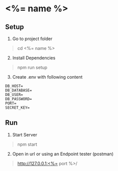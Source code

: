 # <%= name %>

## Setup

1. Go to project folder

> cd <%= name %>

2. Install Dependencies

> npm run setup

3. Create .env with following content

````
DB_HOST=
DB_DATABASE=
DB_USER=
DB_PASSWORD=
PORT=
SECRET_KEY=
````

## Run

1. Start Server

> npm start

2. Open in url or using an Endpoint tester (postman)

> http://127.0.0.1:<%= port %>/